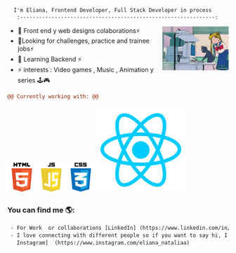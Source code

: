 
      I'm Eliana, Frontend Developer, Full Stack Developer in process
       :--------------------------------------------------------------:  
<img align="right" width="30%" src="https://github.com/Eliana-Molinari/Eliana-Molinari/blob/main/Compu.gif"> 

 

- 👯 Front end y web designs colaborations⚡
- 🤔Looking for  challenges, practice and trainee jobs⚡
- 🌱 Learning Backend  ⚡
- ⚡ interests : Video games , Music , Animation y series 🕹️🎮 


 
 
```diff
@@ Currently working with: @@
```

  
<img src="https://github.com/Eliana-Molinari/Eliana-Molinari/blob/main/pngegg.png" width="200" > 
<img  src="https://github.com/Eliana-Molinari/Eliana-Molinari/blob/main/kisspng-react-javascript-angularjs-ionic-atom-5b154be6947457.3471941815281223426081.png" width="200"> 



### You can find me 🌎:


```diff
 - For Work  or collaborations [LinkedIn] (https://www.linkedin.com/in/elianamolinari/)
 - I love connecting with different people so if you want to say hi, I'll be happy to meet you✨
   Instagram]  (https://www.instagram.com/eliana_nataliaa)
 
 ```




